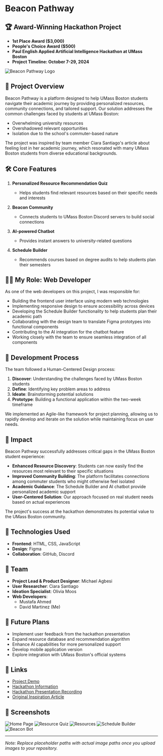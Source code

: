 # Beacon Pathway

## 🏆 Award-Winning Hackathon Project
- **1st Place Award ($3,000)**
- **People's Choice Award ($500)**
- **Paul English Applied Artificial Intelligence Hackathon at UMass Boston**
- **Project Timeline: October 7-29, 2024**

![Beacon Pathway Logo](#)

## 📱 Project Overview

Beacon Pathway is a platform designed to help UMass Boston students navigate their academic journey by providing personalized resources, community connections, and tailored support. Our solution addresses the common challenges faced by students at UMass Boston:

- Overwhelming university resources
- Overshadowed relevant opportunities
- Isolation due to the school's commuter-based nature

The project was inspired by team member Ciara Santiago's article about feeling lost in her academic journey, which resonated with many UMass Boston students from diverse educational backgrounds.

## 🛠️ Core Features

1. **Personalized Resource Recommendation Quiz**
   - Helps students find relevant resources based on their specific needs and interests

2. **Beacon Community**
   - Connects students to UMass Boston Discord servers to build social connections

3. **AI-powered Chatbot**
   - Provides instant answers to university-related questions

4. **Schedule Builder**
   - Recommends courses based on degree audits to help students plan their semesters

## 👨‍💻 My Role: Web Developer

As one of the web developers on this project, I was responsible for:

- Building the frontend user interface using modern web technologies
- Implementing responsive design to ensure accessibility across devices
- Developing the Schedule Builder functionality to help students plan their academic path
- Collaborating with the design team to translate Figma prototypes into functional components
- Contributing to the AI integration for the chatbot feature
- Working closely with the team to ensure seamless integration of all components

## 🔄 Development Process

The team followed a Human-Centered Design process:

1. **Discover**: Understanding the challenges faced by UMass Boston students
2. **Define**: Identifying key problem areas to address
3. **Ideate**: Brainstorming potential solutions
4. **Prototype**: Building a functional application within the two-week timeframe

We implemented an Agile-like framework for project planning, allowing us to rapidly develop and iterate on the solution while maintaining focus on user needs.

## 💫 Impact

Beacon Pathway successfully addresses critical gaps in the UMass Boston student experience:

- **Enhanced Resource Discovery**: Students can now easily find the resources most relevant to their specific situations
- **Improved Community Building**: The platform facilitates connections among commuter students who might otherwise feel isolated
- **Academic Guidance**: The Schedule Builder and AI chatbot provide personalized academic support
- **User-Centered Solution**: Our approach focused on real student needs based on actual experiences

The project's success at the hackathon demonstrates its potential value to the UMass Boston community.

## 🧠 Technologies Used

- **Frontend**: HTML, CSS, JavaScript
- **Design**: Figma
- **Collaboration**: GitHub, Discord

## 👥 Team

- **Project Lead & Product Designer**: Michael Agbesi
- **User Researcher**: Ciara Santiago
- **Ideation Specialist**: Olivia Moos
- **Web Developers**:
  - Mustafa Ahmed
  - David Martinez (Me)

## 🔮 Future Plans

- Implement user feedback from the hackathon presentation
- Expand resource database and recommendation algorithm
- Enhance AI capabilities for more personalized support
- Develop mobile application version
- Explore integration with UMass Boston's official systems

## 🔗 Links

- [Project Demo](https://drive.google.com/file/d/1Diryy0vZhJyvjm0xdjpoHbfq5mEL0mL4/view?usp=sharing)
- [Hackathon Information](https://ai.umb.edu/events/)
- [Hackathon Presentation Recording](https://youtu.be/9pKTI7CGK68?t=2243)
- [Original Inspiration Article](https://medium.com/@clarasantiago/feeling-stuck-navigating-unfulfilled-dreams-in-college)

## 📸 Screenshots

![Home Page](project-showcase/images/BeaconPathway_SignIn.png)
![Resource Quiz](project-showcase/images/BeaconPathway_Quiz.png)
![Resources](project-showcase/images/BeaconPathway_Resources.png)
![Schedule Builder](project-showcase/images/BeaconPathway_ScheduleBuilder.png)
![Beacon Bot](project-showcase/images/BeaconPathway_BeaconBot.png)

---

*Note: Replace placeholder paths with actual image paths once you upload images to your repository.*

